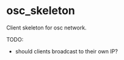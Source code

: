 osc_skeleton
============

Client skeleton for osc network.

TODO:
- should clients broadcast to their own IP?
